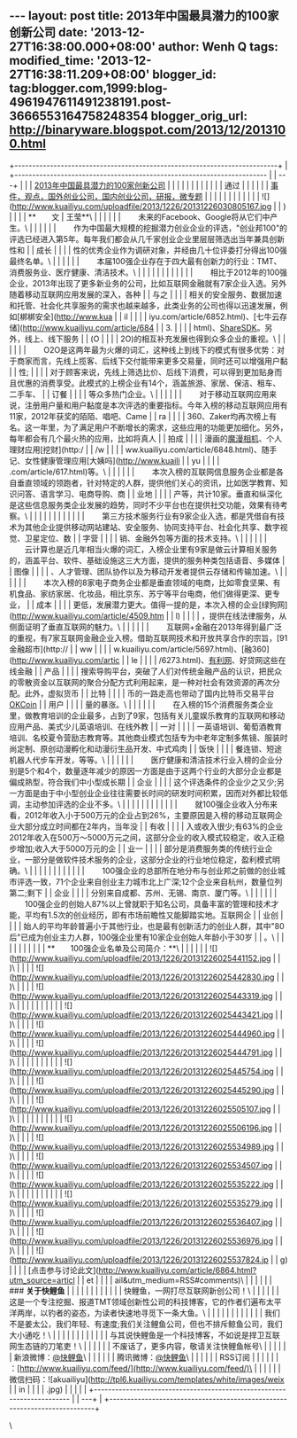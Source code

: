 --- layout: post title: 2013年中国最具潜力的100家创新公司 date:
'2013-12-27T16:38:00.000+08:00' author: Wenh Q tags: modified\_time:
'2013-12-27T16:38:11.209+08:00' blogger\_id:
tag:blogger.com,1999:blog-4961947611491238191.post-3666553164758248354
blogger\_orig\_url: http://binaryware.blogspot.com/2013/12/2013100.html
---
+--------------------------------------------------------------------------+
| +----------------------------------------------------------------------- |
| ---+                                                                     |
| | [2013年中国最具潜力的100家创新公司](http://www.kuailiyu.com/article/6864.html) | |
|                                                                          |
| |                                                                        |
|    |                                                                     |
| | 通过                                                                     |
|  |                                                                       |
| | [事件，观点，国外创业公司，国内创业公司，研报，微专题](http://www.kuailiyu.com/) | |
|                                                                          |
| |                                                                        |
|    |                                                                     |
| | ![](http://www.kuailiyu.com/uploadfile/2013/1226/20131226030805167.jpg |
| )  |                                                                     |
| | **　　文 | 王莹**\                                                       | |
|                                                                          |
| | 　　未来的Facebook、Google将从它们中产生。\                              | |
|                                                                          |
| | 　　作为中国最大规模的挖掘潜力创业企业的评选，"创业邦100"的评选已经进入第5年。每年我们都会从几千家创业企业里层层筛选出当年兼具创新性和 |
| 成长 |                                                                   |
| | 性的优秀企业作为调研对象，并经由几十位评委打分得出100强最终名单。\       | |
|                                                                          |
| | 　　本届100强企业存在于四大最有创新力的行业：TMT、消费服务业、医疗健康、清洁技术。\ | |
|                                                                          |
| |                                                                        |
|    |                                                                     |
| | 　　相比于2012年的100强企业，2013年出现了更多新业务的公司，比如互联网金融就有7家企业入选。另外随着移动互联网应用发展的深入，各种 |
| 与之 |                                                                   |
| | 相关的安全服务、数据加速和托管、社会化共享服务的需求也越来越多，此类业务的公司也得以迅速发展，例如[梆梆安全](http://www.kua |
| il |                                                                     |
| | iyu.com/article/6852.html)、[七牛云存储](http://www.kuailiyu.com/article/684 |
| 3. |                                                                     |
| | html)、[ShareSDK](http://www.kuailiyu.com/article/6542.html)。另外，线上、线下服务 |
| (O |                                                                     |
| | 2O)的相互补充发展也得到众多企业的重视。\                                 | |
|                                                                          |
| | 　　O2O是这两年最为火爆的词汇，这种线上到线下的模式有很多优势：对于商家而言，先线上揽客、后线下交付能带来更多交易量，同时还可以增强用户黏 |
| 性; |                                                                    |
| | 对于顾客来说，先线上筛选比价、后线下消费，可以得到更加贴身而且优惠的消费享受。此模式的上榜企业有14个，涵盖旅游、家居、保洁、租车、二手车、 |
| 订餐 |                                                                   |
| | 等众多热门企业。\                                                        | |
|                                                                          |
| | 　　对于移动互联网应用来说，注册用户量和用户黏度是本次评选的重要指标。今年入榜的移动互联网应用有11家，2012年获奖的陌陌、唱吧、Came |
| ra |                                                                     |
| | 360、Zaker均再次榜上有名。这一年里，为了满足用户不断增长的需求，这些应用的功能更加细化。另外，每年都会有几个最火热的应用，比如将真人 |
| 拍成 |                                                                   |
| | 漫画的[魔漫相机](http://www.kuailiyu.com/article/4427.html)、个人理财应用[挖财](http:/ |
| /w |                                                                     |
| | ww.kuailiyu.com/article/6848.html)、随手记、女性健康管理应用[大姨吗](http://www.kuaili |
| yu |                                                                     |
| | .com/article/617.html)等。\                                              |
|  |                                                                       |
| | 　　本次入榜的互联网信息服务企业都是各自垂直领域的领跑者，针对特定的人群，提供他们关心的资讯，比如医学教育、知识问答、语言学习、电商导购、商 |
| 业地 |                                                                   |
| | 产等，共计10家。垂直和纵深化是这些信息服务类企业发展的趋势，同时不少平台也在提供社交功能，效果有待考察。\ | |
|                                                                          |
| |                                                                        |
|    |                                                                     |
| | 　　第三方技术服务行业有9家企业入选，都是凭借自有技术为其他企业提供移动网站建站、安全服务、协同支持平台、社会化共享、数字视觉、卫星定位、数 |
| 字营 |                                                                   |
| | 销、金融外包等方面的技术支持。\                                          | |
|                                                                          |
| | 　　云计算也是近几年相当火爆的词汇，入榜企业里有9家是做云计算相关服务的，涵盖平台、软件、基础设施这三大方面，提供的服务种类包括语音、多媒体 |
| 图像 |                                                                   |
| | 、人才管理、团队协作以及为移动开发者提供云存储和传输加速。\              | |
|                                                                          |
| | 　　本次入榜的8家电子商务企业都是垂直领域的电商，比如零食坚果、有机食品、家纺家居、化妆品，相比京东、苏宁等平台电商，他们做得更深、更专业， |
| 成本 |                                                                   |
| | 更低，发展潜力更大。值得一提的是，本次入榜的企业[绿狗网](http://www.kuailiyu.com/article/4509.htm |
| l) |                                                                     |
| | ，提供在线法律服务，从侧面证明了垂直互联网的魅力。\                      | |
|                                                                          |
| | 　　互联网+金融在2013年得到最广泛的重视，有7家互联网金融企业入榜。借助互联网技术和开放共享合作的宗旨，[91金融超市](http:// |
| ww |                                                                     |
| | w.kuailiyu.com/article/5697.html)、[融360](http://www.kuailiyu.com/artic |
| le |                                                                     |
| | /6273.html)、[有利网](http://www.kuailiyu.com/article/6064.html)、好贷网这些在线金融 |
| 产品 |                                                                   |
| | 搜索导购平台，突破了人们对传统金融产品的认识，把民众的零散资金以互联网的聚合分配方式利用起来，是一种对社会有效资源的再次分配。此外，虚拟货币 |
| 比特 |                                                                   |
| | 币的一路走高也带动了国内比特币交易平台[OKCoin](http://www.kuailiyu.com/article/6000.html) |
| 用户 |                                                                   |
| | 量的暴涨。\                                                              | |
|                                                                          |
| | 　　在入榜的15个消费服务类企业里，做教育培训的企业最多，占到了9家，包括有关儿童娱乐教育的互联网和移动应用产品、美式少儿英语培训、在线外教 |
| 一对 |                                                                   |
| | 一英语培训、葡萄酒教育培训、名校夏令营励志教育等。其他商业模式包括专为中老年定制多焦镜、服装时尚定制、原创动漫孵化和动漫衍生品开发、中式鸡肉 |
| 饭快 |                                                                   |
| | 餐连锁、短途机器人代步车开发，等等。\                                    | |
|                                                                          |
| | 　　医疗健康和清洁技术行业入榜的企业分别是5个和4个，数量逐年减少的原因一方面是由于这两个行业的大部分企业都是偏成熟型，符合我们中小型成长期 |
| 企业 |                                                                   |
| | 这个评选条件的企业少之又少;另一方面是由于中小型创业企业往往需要长时间的研发时间积累，因而对外都比较低调，主动参加评选的企业不多。\ | |
|                                                                          |
| |                                                                        |
|    |                                                                     |
| | 　　就100强企业收入分布来看，2012年收入小于500万元的企业占到26%，主要原因是入榜的移动互联网企业大部分成立时间都在2年内，当年没 |
| 有收 |                                                                   |
| | 入或收入很少;有63%的企业2012年收入在500万～5000万元之间，这部分企业的收入模式较稳定，收入正稳步增加;收入大于5000万元的企 |
| 业一 |                                                                   |
| | 部分是消费服务类的传统行业企业，一部分是做软件技术服务的企业，这部分企业的行业地位稳定，盈利模式明确。\ | |
|                                                                          |
| |                                                                        |
|    |                                                                     |
| | 　　100强企业的总部所在地分布与创业邦之前做的创业城市评选一致，71个企业来自创业主力城市北上广深;12个企业来自杭州，数量位列第二;剩下 |
| 企业 |                                                                   |
| | 分别来自成都、苏州、无锡、南京、厦门等。\                                | |
|                                                                          |
| | 　　100强企业的创始人87%以上曾就职于知名公司，具备丰富的管理和技术才能，平均有1.5次的创业经历，即有市场前瞻性又能脚踏实地。互联网企 |
| 业创 |                                                                   |
| | 始人的平均年龄普遍小于其他行业，也是最有创新活力的创业人群，其中"80后"已成为创业主力人群，100强企业里有10家企业创始人年龄小于30岁 |
| 。\ |                                                                    |
| |                                                                        |
|    |                                                                     |
| | **　　100强企业名单及公司简介：**\                                       | |
|                                                                          |
| | ![](http://www.kuailiyu.com/uploadfile/2013/1226/20131226025441152.jpg |
| )\ |                                                                     |
| | ![](http://www.kuailiyu.com/uploadfile/2013/1226/20131226025442830.jpg |
| )\ |                                                                     |
| | ![](http://www.kuailiyu.com/uploadfile/2013/1226/20131226025443319.jpg |
| )\ |                                                                     |
| |                                                                        |
|    |                                                                     |
| | ![](http://www.kuailiyu.com/uploadfile/2013/1226/20131226025443421.jpg |
| )\ |                                                                     |
| | ![](http://www.kuailiyu.com/uploadfile/2013/1226/20131226025444960.jpg |
| )\ |                                                                     |
| | ![](http://www.kuailiyu.com/uploadfile/2013/1226/20131226025444791.jpg |
| )\ |                                                                     |
| |                                                                        |
|    |                                                                     |
| | ![](http://www.kuailiyu.com/uploadfile/2013/1226/20131226025445754.jpg |
| )\ |                                                                     |
| | ![](http://www.kuailiyu.com/uploadfile/2013/1226/20131226025445290.jpg |
| )\ |                                                                     |
| | ![](http://www.kuailiyu.com/uploadfile/2013/1226/20131226025505107.jpg |
| )\ |                                                                     |
| |                                                                        |
|    |                                                                     |
| | ![](http://www.kuailiyu.com/uploadfile/2013/1226/20131226025506196.jpg |
| )\ |                                                                     |
| | ![](http://www.kuailiyu.com/uploadfile/2013/1226/20131226025534989.jpg |
| )\ |                                                                     |
| | ![](http://www.kuailiyu.com/uploadfile/2013/1226/20131226025534507.jpg |
| )\ |                                                                     |
| | ![](http://www.kuailiyu.com/uploadfile/2013/1226/20131226025535222.jpg |
| )\ |                                                                     |
| |                                                                        |
|    |                                                                     |
| | ![](http://www.kuailiyu.com/uploadfile/2013/1226/20131226025535279.jpg |
| )\ |                                                                     |
| | ![](http://www.kuailiyu.com/uploadfile/2013/1226/20131226025536407.jpg |
| )\ |                                                                     |
| | ![](http://www.kuailiyu.com/uploadfile/2013/1226/20131226025536976.jpg |
| )\ |                                                                     |
| |  ![](http://www.kuailiyu.com/uploadfile/2013/1226/20131226025537824.jp |
| g) |                                                                     |
| | [点击参与讨论此文](http://www.kuailiyu.com/article/6864.html?utm_source=articl |
| et |                                                                     |
| | ail&utm_medium=RSS#comments)\                                          |
|    |                                                                     |
| | ### **关于快鲤鱼**                                                       | |
|                                                                          |
| |                                                                        |
|    |                                                                     |
| | 快鲤鱼，一网打尽互联网新创公司！\                                        | |
|                                                                          |
| | 这是一个专注挖掘、报道TMT领域创新性公司的科技博客，它的作者们遍布太平洋两岸，以钓者的姿态，为读者快速地寻觅下一条大鱼。\ | |
|                                                                          |
| |                                                                        |
|    |                                                                     |
| | 我们不是姜太公，我们年轻、有速度;我们关注鲤鱼公司，但也不排斥鲸鱼公司，我们大小通吃！\ | |
|                                                                          |
| |                                                                        |
|    |                                                                     |
| | 与其说快鲤鱼是一个科技博客，不如说是捍卫互联网生态链的刀笔吏！\          | |
|                                                                          |
| | 不废话了，更多内容，敬请关注快鲤鱼帐号\                                  | |
|                                                                          |
| | 新浪微博：[@快鲤鱼](http://weibo.com/p/1002062696344613/mblog)\          | |
|                                                                          |
| | 腾讯微博：[@快鲤鱼](http://t.qq.com/kuailiyucyzone)\                     | |
|                                                                          |
| | RSS订阅                                                                  |
|  |                                                                       |
| | ：[http://www.kuailiyu.com/feed/](http://www.kuailiyu.com/feed/)\       |
|   |                                                                      |
| | 微信扫码：![akuailiyu](http://tpl6.kuailiyu.com/templates/white/images/weix |
| in |                                                                     |
| | .jpg)                                                                  |
|    |                                                                     |
| +----------------------------------------------------------------------- |
| ---+                                                                     |
+--------------------------------------------------------------------------+

\

